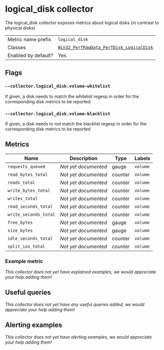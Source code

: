 # logical_disk collector

The logical_disk collector exposes metrics about logical disks (in contrast to physical disks)

|||
-|-
Metric name prefix  | `logical_disk`
Classes             | [`Win32_PerfRawData_PerfDisk_LogicalDisk`](https://msdn.microsoft.com/en-us/windows/hardware/aa394307(v=vs.71))
Enabled by default? | Yes

## Flags

### `--collector.logical_disk.volume-whitelist`

If given, a disk needs to match the whitelist regexp in order for the corresponding disk metrics to be reported

### `--collector.logical_disk.volume-blacklist`

If given, a disk needs to *not* match the blacklist regexp in order for the corresponding disk metrics to be reported

## Metrics

Name | Description | Type | Labels
-----|-------------|------|-------
`requests_queued` | _Not yet documented_ | gauge | `volume`
`read_bytes_total` | _Not yet documented_ | counter | `volume`
`reads_total` | _Not yet documented_ | counter | `volume`
`write_bytes_total` | _Not yet documented_ | counter | `volume`
`writes_total` | _Not yet documented_ | counter | `volume`
`read_seconds_total` | _Not yet documented_ | counter | `volume`
`write_seconds_total` | _Not yet documented_ | counter | `volume`
`free_bytes` | _Not yet documented_ | gauge | `volume`
`size_bytes` | _Not yet documented_ | gauge | `volume`
`idle_seconds_total` | _Not yet documented_ | counter | `volume`
`split_ios_total` | _Not yet documented_ | counter | `volume`

### Example metric
_This collector does not yet have explained examples, we would appreciate your help adding them!_

## Useful queries
_This collector does not yet have any useful queries added, we would appreciate your help adding them!_

## Alerting examples
_This collector does not yet have alerting examples, we would appreciate your help adding them!_
